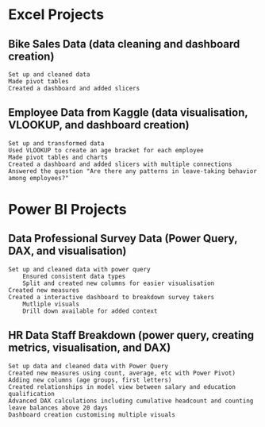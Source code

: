 # Excel Projects

## Bike Sales Data (data cleaning and dashboard creation)
    Set up and cleaned data
    Made pivot tables
    Created a dashboard and added slicers

## Employee Data from Kaggle (data visualisation, VLOOKUP, and dashboard creation)
    Set up and transformed data
    Used VLOOKUP to create an age bracket for each employee
    Made pivot tables and charts
    Created a dashboard and added slicers with multiple connections
    Answered the question "Are there any patterns in leave-taking behavior among employees?"


# Power BI Projects

## Data Professional Survey Data  (Power Query, DAX, and visualisation)
    Set up and cleaned data with power query
        Ensured consistent data types
        Split and created new columns for easier visualisation
    Created new measures
    Created a interactive dashboard to breakdown survey takers
        Mutliple visuals
        Drill down available for added context

## HR Data Staff Breakdown (power query, creating metrics, visualisation, and DAX)
    Set up data and cleaned data with Power Query
    Created new measures using count, average, etc with Power Pivot)
    Adding new columns (age groups, first letters)
    Created relationships in model view between salary and education qualification
    Advanced DAX calculations including cumulative headcount and counting leave balances above 20 days
    Dashboard creation customising multiple visuals
